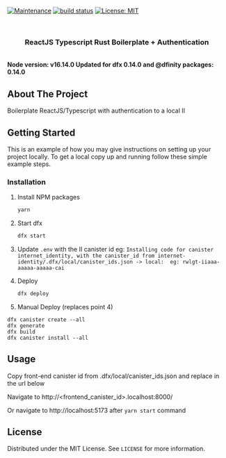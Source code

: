 [![Maintenance](https://img.shields.io/badge/Maintained%3F-yes-green.svg)](https://GitHub.com/Naereen/StrapDown.js/graphs/commit-activity)
<a href="https://circleci.com/gh/badges/shields/tree/master">
<img src="https://img.shields.io/circleci/project/github/badges/shields/master" alt="build status"></a>
[![License: MIT](https://img.shields.io/badge/License-MIT-yellow.svg)](https://opensource.org/licenses/MIT)

<!-- PROJECT LOGO -->
<br />
<p align="center">
  
  <h3 align="center">ReactJS Typescript Rust Boilerplate + Authentication</h3>
  <br />
  <strong>Node version: v16.14.0 </strong>
  <strong>Updated for dfx 0.14.0 and @dfinity packages: 0.14.0 </strong>

</p>

## About The Project

Boilerplate ReactJS/Typescript with authentication to a local II

<!-- GETTING STARTED -->

## Getting Started

This is an example of how you may give instructions on setting up your project locally.
To get a local copy up and running follow these simple example steps.

### Installation

1. Install NPM packages
   ```sh
   yarn
   ```
2. Start dfx
   ```sh
   dfx start
   ```
3. Update `.env` with the II canister id eg: `Installing code for canister internet_identity, with the canister_id from internet-identity/.dfx/local/canister_ids.json -> local:  eg: rwlgt-iiaaa-aaaaa-aaaaa-cai
`

4. Deploy
   ```sh
   dfx deploy
   ```
5. Manual Deploy (replaces point 4)

```
dfx canister create --all
dfx generate
dfx build
dfx canister install --all
```

<!-- USAGE EXAMPLES -->

## Usage

Copy front-end canister id from .dfx/local/canister_ids.json and replace in the url below

Navigate to http://<frontend_canister_id>.localhost:8000/

Or navigate to http://localhost:5173 after `yarn start` command

<!-- LICENSE -->

## License

Distributed under the MIT License. See `LICENSE` for more information.
